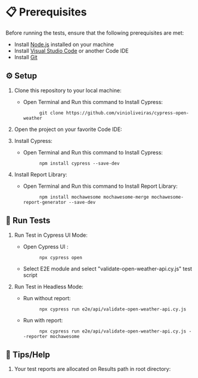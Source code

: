 
# 📋 Prerequisites

Before running the tests, ensure that the following prerequisites are met:

- Install [Node.js](https://nodejs.org/) installed on your machine
- Install [Visual Studio Code](https://code.visualstudio.com/download) or another Code IDE
- Install [Git](https://git-scm.com/downloads)

## ⚙️ Setup

1. Clone this repository to your local machine:

   - Open Terminal and Run this command to Install Cypress:

               git clone https://github.com/vinioliveiras/cypress-open-weather

2. Open the project on your favorite Code IDE:

             
3. Install Cypress:

   - Open Terminal and Run this command to Install Cypress:

               npm install cypress --save-dev

4. Install Report Library:

   - Open Terminal and Run this command to Install Report Library:

               npm install mochawesome mochawesome-merge mochawesome-report-generator --save-dev
                
   

## 🎢 Run Tests

1. Run Test in Cypress UI Mode:

   - Open Cypress UI :

               npx cypress open

   - Select E2E module and select "validate-open-weather-api.cy.js" test script

2. Run Test in Headless Mode:

   - Run without report:

               npx cypress run e2e/api/validate-open-weather-api.cy.js

   - Run with report: 

               npx cypress run e2e/api/validate-open-weather-api.cy.js --reporter mochawesome

## 🚁 Tips/Help

1. Your test reports are allocated on Results path in root directory:




